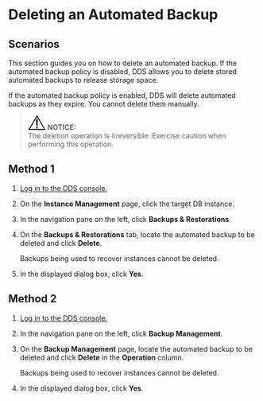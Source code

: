 # Deleting an Automated Backup<a name="dds_03_0009"></a>

## **Scenarios**<a name="section28937012194642"></a>

This section guides you on how to delete an automated backup. If the automated backup policy is disabled, DDS allows you to delete stored automated backups to release storage space.

If the automated backup policy is enabled, DDS will delete automated backups as they expire. You cannot delete them manually.

>![](public_sys-resources/icon-notice.gif) **NOTICE:**   
>The deletion operation is irreversible. Exercise caution when performing this operation.  

## Method 1<a name="section19918439472"></a>

1.  [Log in to the DDS console.](logging-in-to-the-dds-console.md)
2.  On the  **Instance Management**  page, click the target DB instance.
3.  In the navigation pane on the left, click  **Backups & Restorations**.
4.  On the  **Backups & Restorations**  tab, locate the automated backup to be deleted and click  **Delete**.

    Backups being used to recover instances cannot be deleted.

5.  In the displayed dialog box, click  **Yes**.

## Method 2<a name="section19194391177"></a>

1.  [Log in to the DDS console.](logging-in-to-the-dds-console.md)
2.  In the navigation pane on the left, click  **Backup Management**.
3.  On the  **Backup Management**  page, locate the automated backup to be deleted and click  **Delete**  in the  **Operation**  column.

    Backups being used to recover instances cannot be deleted.

4.  In the displayed dialog box, click  **Yes**.

